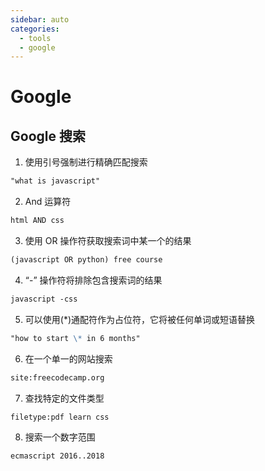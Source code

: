 ```yaml
---
sidebar: auto
categories: 
  - tools
  - google
---
```


# Google

## Google 搜索

1. 使用引号强制进行精确匹配搜索

```md
"what is javascript"
```

2. And 运算符

```md
html AND css
```

3. 使用 OR 操作符获取搜索词中某一个的结果

```md
(javascript OR python) free course
```

4. “-” 操作符将排除包含搜索词的结果

```md
javascript -css
```

5. 可以使用(\*)通配符作为占位符，它将被任何单词或短语替换

```md
"how to start \* in 6 months"
```

6. 在一个单一的网站搜索

```md
site:freecodecamp.org
```

7. 查找特定的文件类型

```md
filetype:pdf learn css
```

8. 搜索一个数字范围

```md
ecmascript 2016..2018
```
